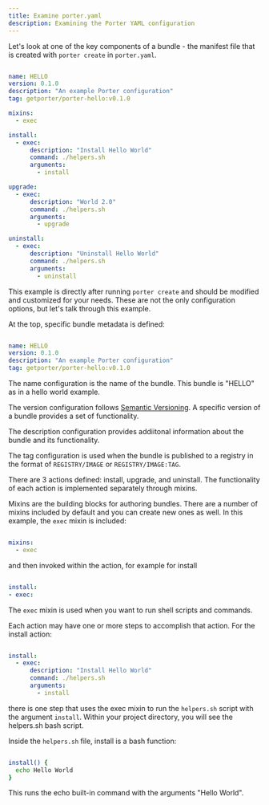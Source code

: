 ```yaml
---
title: Examine porter.yaml
description: Examining the Porter YAML configuration
---
```


Let's look at one of the key components of a bundle - the manifest file that is created with `porter create` in `porter.yaml`.

```yaml

name: HELLO
version: 0.1.0
description: "An example Porter configuration"
tag: getporter/porter-hello:v0.1.0

mixins:
  - exec

install:
  - exec:
      description: "Install Hello World"
      command: ./helpers.sh
      arguments:
        - install

upgrade:
  - exec:
      description: "World 2.0"
      command: ./helpers.sh
      arguments:
        - upgrade

uninstall:
  - exec:
      description: "Uninstall Hello World"
      command: ./helpers.sh
      arguments:
        - uninstall
```

This example is directly after running `porter create` and should be modified and customized for your needs. These are not the only configuration options, but let's talk through this example.  

At the top, specific bundle metadata is defined:

```yaml

name: HELLO
version: 0.1.0
description: "An example Porter configuration"
tag: getporter/porter-hello:v0.1.0
```

The name configuration is the name of the bundle. This bundle is "HELLO" as in a hello world example. 

The version configuration follows [Semantic Versioning](https://semver.org). A specific version of a bundle provides a set of functionality. 

The description configuration provides addiitonal information about the bundle and its functionality. 

The tag configuration is used when the bundle is published to a registry in the format of `REGISTRY/IMAGE` or `REGISTRY/IMAGE:TAG`.

There are 3 actions defined: install, upgrade, and uninstall.  The functionality of each action is implemented separately through mixins. 

Mixins are the building blocks for authoring bundles. There are a number of mixins included by default and you can create new ones as well. In this example, the `exec` mixin is included:

```yaml

mixins:
  - exec
  ```

  and then invoked within the action, for example for install

  ```yaml

  install:
  - exec:
  ```

The `exec` mixin is used when you want to run shell scripts and commands. 

Each action may have one or more steps to accomplish that action. For the install action:

```yaml

install:
  - exec:
      description: "Install Hello World"
      command: ./helpers.sh
      arguments:
        - install
```

there is one step that uses the exec mixin to run the `helpers.sh` script with the argument `install`. Within your project directory, you will see the helpers.sh bash script.

Inside the `helpers.sh` file, install is a bash function:

```bash

install() {
  echo Hello World
}
```

This runs the echo built-in command with the arguments "Hello World". 